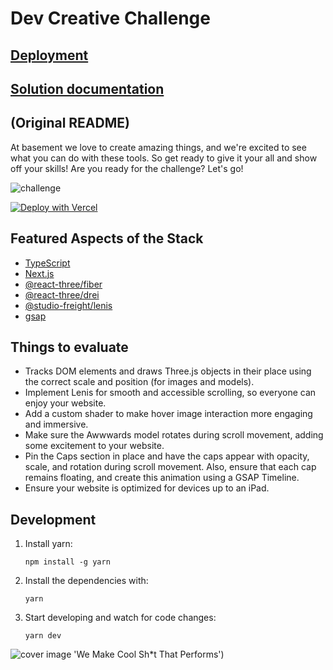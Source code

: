 # Dev Creative Challenge

## [Deployment](https://creative-dev-challenge-matiasngf.vercel.app/)

## [Solution documentation](./docs/README.md)

## (Original README)

At basement we love to create amazing things, and we're excited to see what you can do with these tools. So get ready to give it your all and show off your skills! Are you ready for the challenge? Let's go!

![challenge](https://github.com/basementstudio/creative-dev-challenge/assets/8293146/cd156c97-ba79-464b-adc2-0f60aaaef8c2)

[![Deploy with Vercel](https://vercel.com/button)](https://vercel.com/new/clone?repository-url=https%3A%2F%2Fgithub.com%2Fmatiasngf%2Fcreative-dev-challenge&env=NEXT_PUBLIC_SITE_URL&envDescription=e.g%3A%20https%3A%2F%2Fproject-name.vercel.app)

## Featured Aspects of the Stack

- [TypeScript](https://www.typescriptlang.org/)
- [Next.js](https://nextjs.org/)
- [@react-three/fiber](https://github.com/pmndrs/react-three-fiber)
- [@react-three/drei](https://github.com/pmndrs/drei)
- [@studio-freight/lenis](https://github.com/studio-freight/lenis)
- [gsap](https://github.com/greensock/GSAP)

## Things to evaluate

- Tracks DOM elements and draws Three.js objects in their place using the correct scale and position (for images and models).
- Implement Lenis for smooth and accessible scrolling, so everyone can enjoy your website.
- Add a custom shader to make hover image interaction more engaging and immersive.
- Make sure the Awwwards model rotates during scroll movement, adding some excitement to your website.
- Pin the Caps section in place and have the caps appear with opacity, scale, and rotation during scroll movement. Also, ensure that each cap remains floating, and create this animation using a GSAP Timeline.
- Ensure your website is optimized for devices up to an iPad.

## Development

1. Install yarn:

   ```
   npm install -g yarn
   ```

2. Install the dependencies with:

   ```
   yarn
   ```

3. Start developing and watch for code changes:

   ```
   yarn dev
   ```

![cover image](https://github.com/basementstudio/creative-dev-challenge/assets/8293146/cd156c97-ba79-464b-adc2-0f60aaaef8c2) 'We Make Cool Sh*t That Performs')
